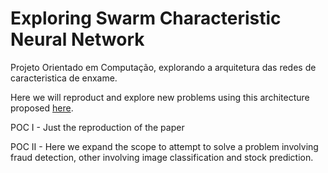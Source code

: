 # Exploring Swarm Characteristic Neural Network
Projeto Orientado em Computação, explorando a arquitetura das redes de caracteristica de enxame.

Here we will reproduct and explore new problems using this architecture proposed [here](https://arxiv.org/abs/2103.15550).

POC I - Just the reproduction of the paper

POC II - Here we expand the scope to attempt to solve a problem involving fraud detection, other involving image classification and stock prediction.
